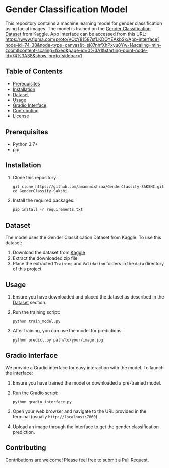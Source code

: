 # Gender Classification Model

This repository contains a machine learning model for gender classification using facial images. The model is trained on the [Gender Classification Dataset](https://www.kaggle.com/datasets/cashutosh/gender-classification-dataset) from Kaggle.
App Interface can be accessed from this URL: https://www.figma.com/proto/VOcY81587sfLKDOYEAkbSx/App-interface?node-id=74-38&node-type=canvas&t=si87nhfXhPxyu8Yw-1&scaling=min-zoom&content-scaling=fixed&page-id=0%3A1&starting-point-node-id=74%3A38&show-proto-sidebar=1

## Table of Contents
- [Prerequisites](#prerequisites)
- [Installation](#installation)
- [Dataset](#dataset)
- [Usage](#usage)
- [Gradio Interface](#gradio-interface)
- [Contributing](#contributing)
- [License](#license)

## Prerequisites

- Python 3.7+
- pip

## Installation

1. Clone this repository:
   ```
   git clone https://github.com/amannmishraa/GenderClassify-SAKSHI.git
   cd GenderClassify-Sakshi
   ```

2. Install the required packages:
   ```
   pip install -r requirements.txt
   ```

## Dataset

The model uses the Gender Classification Dataset from Kaggle. To use this dataset:

1. Download the dataset from [Kaggle](https://www.kaggle.com/datasets/cashutosh/gender-classification-dataset)
2. Extract the downloaded zip file
3. Place the extracted `Training` and `Validation` folders in the `data` directory of this project

## Usage

1. Ensure you have downloaded and placed the dataset as described in the [Dataset](#dataset) section.

2. Run the training script:
   ```
   python train_model.py
   ```

3. After training, you can use the model for predictions:
   ```
   python predict.py path/to/your/image.jpg
   ```

## Gradio Interface

We provide a Gradio interface for easy interaction with the model. To launch the interface:

1. Ensure you have trained the model or downloaded a pre-trained model.

2. Run the Gradio script:
   ```
   python gradio_interface.py
   ```

3. Open your web browser and navigate to the URL provided in the terminal (usually `http://localhost:7860`).

4. Upload an image through the interface to get the gender classification prediction.

## Contributing

Contributions are welcome! Please feel free to submit a Pull Request.
